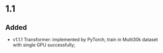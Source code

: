 # 1.1

## Added

- v1.1.1 Transformer: implemented by PyTorch, train in Multi30k dataset with single GPU successfully;




